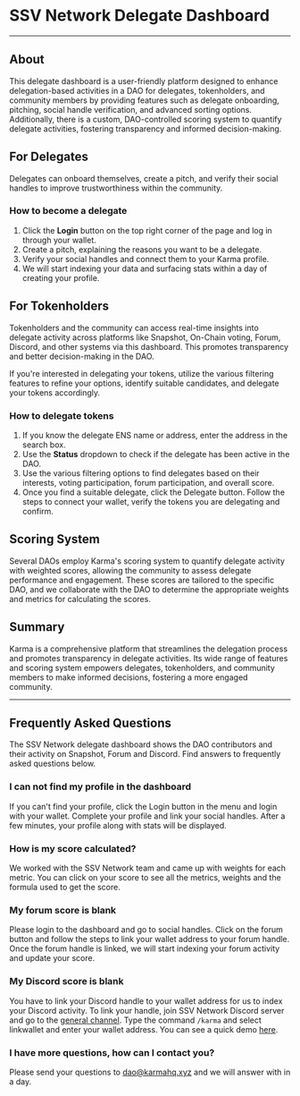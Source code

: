 # SSV Network Delegate Dashboard

---

## About

This delegate dashboard is a user-friendly platform designed to enhance delegation-based activities in a DAO for delegates, tokenholders, and community members by providing features such as delegate onboarding, pitching, social handle verification, and advanced sorting options. Additionally, there is a custom, DAO-controlled scoring system to quantify delegate activities, fostering transparency and informed decision-making.

## For Delegates

Delegates can onboard themselves, create a pitch, and verify their social handles to improve trustworthiness within the community.

### How to become a delegate

1. Click the **Login** button on the top right corner of the page and log in through your wallet.
2. Create a pitch, explaining the reasons you want to be a delegate.
3. Verify your social handles and connect them to your Karma profile.
4. We will start indexing your data and surfacing stats within a day of creating your profile.

## For Tokenholders

Tokenholders and the community can access real-time insights into delegate activity across platforms like Snapshot, On-Chain voting, Forum, Discord, and other systems via this dashboard. This promotes transparency and better decision-making in the DAO.

If you're interested in delegating your tokens, utilize the various filtering features to refine your options, identify suitable candidates, and delegate your tokens accordingly.

### How to delegate tokens

1. If you know the delegate ENS name or address, enter the address in the search box.
2. Use the **Status** dropdown to check if the delegate has been active in the DAO.
3. Use the various filtering options to find delegates based on their interests, voting participation, forum participation, and overall score.
4. Once you find a suitable delegate, click the Delegate button. Follow the steps to connect your wallet, verify the tokens you are delegating and confirm.

## Scoring System

Several DAOs employ Karma's scoring system to quantify delegate activity with weighted scores, allowing the community to assess delegate performance and engagement. These scores are tailored to the specific DAO, and we collaborate with the DAO to determine the appropriate weights and metrics for calculating the scores.

## Summary

Karma is a comprehensive platform that streamlines the delegation process and promotes transparency in delegate activities. Its wide range of features and scoring system empowers delegates, tokenholders, and community members to make informed decisions, fostering a more engaged community.

---

## Frequently Asked Questions

The SSV Network delegate dashboard shows the DAO contributors and their activity on Snapshot, Forum and Discord. Find answers to frequently asked questions below.

### I can not find my profile in the dashboard

If you can't find your profile, click the Login button in the menu and login with your wallet. Complete your profile and link your social handles. After a few minutes, your profile along with stats will be displayed.

### How is my score calculated?

We worked with the SSV Network team and came up with weights for each metric. You can click on your score to see all the metrics, weights and the formula used to get the score.

### My forum score is blank

Please login to the dashboard and go to social handles. Click on the forum button and follow the steps to link your wallet address to your forum handle. Once the forum handle is linked, we will start indexing your forum activity and update your score.

### My Discord score is blank

You have to link your Discord handle to your wallet address for us to index your Discord activity. To link your handle, join SSV Network Discord server and go to the [general channel](https://discord.com/channels/723834989506068561/1075275453880877107). Type the command `/karma` and select linkwallet and enter your wallet address. You can see a quick demo [here](https://youtu.be/UXDmZ8bN4Sg).

### I have more questions, how can I contact you?

Please send your questions to dao@karmahq.xyz and we will answer with in a day.

